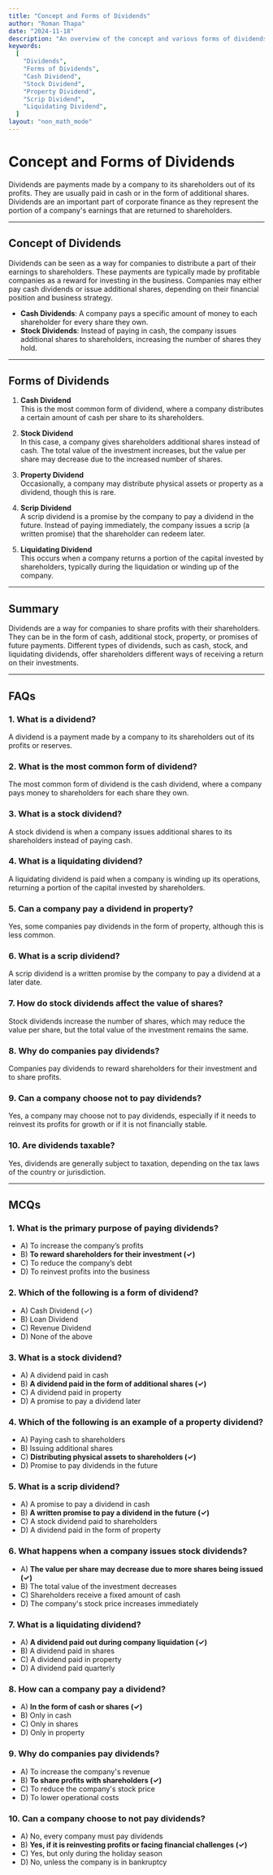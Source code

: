 ```yaml
---
title: "Concept and Forms of Dividends"
author: "Roman Thapa"
date: "2024-11-18"
description: "An overview of the concept and various forms of dividends that a company may distribute to its shareholders."
keywords:
  [
    "Dividends",
    "Forms of Dividends",
    "Cash Dividend",
    "Stock Dividend",
    "Property Dividend",
    "Scrip Dividend",
    "Liquidating Dividend",
  ]
layout: "non_math_mode"
---
```


# Concept and Forms of Dividends

Dividends are payments made by a company to its shareholders out of its profits. They are usually paid in cash or in the form of additional shares. Dividends are an important part of corporate finance as they represent the portion of a company's earnings that are returned to shareholders.

---

## Concept of Dividends

Dividends can be seen as a way for companies to distribute a part of their earnings to shareholders. These payments are typically made by profitable companies as a reward for investing in the business. Companies may either pay cash dividends or issue additional shares, depending on their financial position and business strategy.

- **Cash Dividends**: A company pays a specific amount of money to each shareholder for every share they own.
- **Stock Dividends**: Instead of paying in cash, the company issues additional shares to shareholders, increasing the number of shares they hold.

---

## Forms of Dividends

1. **Cash Dividend**  
   This is the most common form of dividend, where a company distributes a certain amount of cash per share to its shareholders.

2. **Stock Dividend**  
   In this case, a company gives shareholders additional shares instead of cash. The total value of the investment increases, but the value per share may decrease due to the increased number of shares.

3. **Property Dividend**  
   Occasionally, a company may distribute physical assets or property as a dividend, though this is rare.

4. **Scrip Dividend**  
   A scrip dividend is a promise by the company to pay a dividend in the future. Instead of paying immediately, the company issues a scrip (a written promise) that the shareholder can redeem later.

5. **Liquidating Dividend**  
   This occurs when a company returns a portion of the capital invested by shareholders, typically during the liquidation or winding up of the company.

---

## Summary

Dividends are a way for companies to share profits with their shareholders. They can be in the form of cash, additional stock, property, or promises of future payments. Different types of dividends, such as cash, stock, and liquidating dividends, offer shareholders different ways of receiving a return on their investments.

---

## FAQs

### 1. What is a dividend?

A dividend is a payment made by a company to its shareholders out of its profits or reserves.

### 2. What is the most common form of dividend?

The most common form of dividend is the cash dividend, where a company pays money to shareholders for each share they own.

### 3. What is a stock dividend?

A stock dividend is when a company issues additional shares to its shareholders instead of paying cash.

### 4. What is a liquidating dividend?

A liquidating dividend is paid when a company is winding up its operations, returning a portion of the capital invested by shareholders.

### 5. Can a company pay a dividend in property?

Yes, some companies pay dividends in the form of property, although this is less common.

### 6. What is a scrip dividend?

A scrip dividend is a written promise by the company to pay a dividend at a later date.

### 7. How do stock dividends affect the value of shares?

Stock dividends increase the number of shares, which may reduce the value per share, but the total value of the investment remains the same.

### 8. Why do companies pay dividends?

Companies pay dividends to reward shareholders for their investment and to share profits.

### 9. Can a company choose not to pay dividends?

Yes, a company may choose not to pay dividends, especially if it needs to reinvest its profits for growth or if it is not financially stable.

### 10. Are dividends taxable?

Yes, dividends are generally subject to taxation, depending on the tax laws of the country or jurisdiction.

---

## MCQs

### 1. What is the primary purpose of paying dividends?

- A) To increase the company’s profits
- B) **To reward shareholders for their investment (✓)**
- C) To reduce the company’s debt
- D) To reinvest profits into the business

### 2. Which of the following is a form of dividend?

- A) Cash Dividend (✓)
- B) Loan Dividend
- C) Revenue Dividend
- D) None of the above

### 3. What is a stock dividend?

- A) A dividend paid in cash
- B) **A dividend paid in the form of additional shares (✓)**
- C) A dividend paid in property
- D) A promise to pay a dividend later

### 4. Which of the following is an example of a property dividend?

- A) Paying cash to shareholders
- B) Issuing additional shares
- C) **Distributing physical assets to shareholders (✓)**
- D) Promise to pay dividends in the future

### 5. What is a scrip dividend?

- A) A promise to pay a dividend in cash
- B) **A written promise to pay a dividend in the future (✓)**
- C) A stock dividend paid to shareholders
- D) A dividend paid in the form of property

### 6. What happens when a company issues stock dividends?

- A) **The value per share may decrease due to more shares being issued (✓)**
- B) The total value of the investment decreases
- C) Shareholders receive a fixed amount of cash
- D) The company's stock price increases immediately

### 7. What is a liquidating dividend?

- A) **A dividend paid out during company liquidation (✓)**
- B) A dividend paid in shares
- C) A dividend paid in property
- D) A dividend paid quarterly

### 8. How can a company pay a dividend?

- A) **In the form of cash or shares (✓)**
- B) Only in cash
- C) Only in shares
- D) Only in property

### 9. Why do companies pay dividends?

- A) To increase the company's revenue
- B) **To share profits with shareholders (✓)**
- C) To reduce the company's stock price
- D) To lower operational costs

### 10. Can a company choose to not pay dividends?

- A) No, every company must pay dividends
- B) **Yes, if it is reinvesting profits or facing financial challenges (✓)**
- C) Yes, but only during the holiday season
- D) No, unless the company is in bankruptcy
